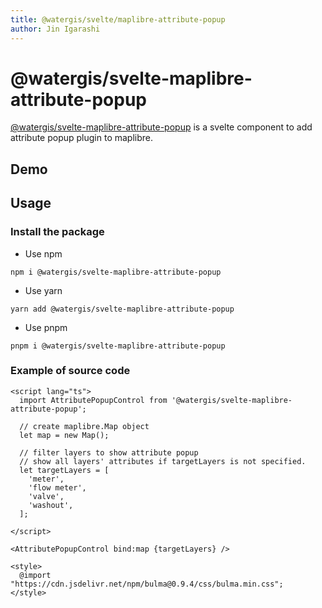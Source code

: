 ```yaml
---
title: @watergis/svelte/maplibre-attribute-popup
author: Jin Igarashi
---
```


<script lang="ts">
	import AtttributePopupExample from "$lib/components/AtttributePopupExample.svelte";
</script>

# @watergis/svelte-maplibre-attribute-popup

[@watergis/svelte-maplibre-attribute-popup](https://github.com/watergis/svelte-maplibre-components/tree/main/packages/attribute-popup) is a svelte component to add attribute popup plugin to maplibre.

## Demo

<AtttributePopupExample />

## Usage

### Install the package

- Use npm
```
npm i @watergis/svelte-maplibre-attribute-popup
```

- Use yarn
```
yarn add @watergis/svelte-maplibre-attribute-popup
```

- Use pnpm
```
pnpm i @watergis/svelte-maplibre-attribute-popup
```

### Example of source code

```svelte
<script lang="ts">
  import AttributePopupControl from '@watergis/svelte-maplibre-attribute-popup';

  // create maplibre.Map object
  let map = new Map();

  // filter layers to show attribute popup
  // show all layers' attributes if targetLayers is not specified.
  let targetLayers = [
    'meter',
    'flow meter',
    'valve',
    'washout',
  ];

</script>

<AttributePopupControl bind:map {targetLayers} />

<style>
  @import "https://cdn.jsdelivr.net/npm/bulma@0.9.4/css/bulma.min.css";
</style>
```
